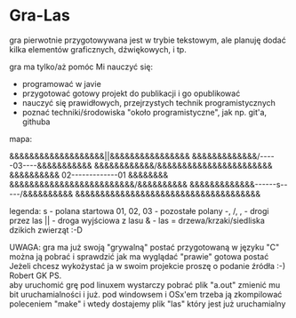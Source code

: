 # Gra-Las
gra pierwotnie przygotowywana jest w trybie tekstowym, ale planuję dodać kilka elementów graficznych, dźwiękowych, i tp. 

gra ma tylko/aż pomóc Mi nauczyć się: 
- programować w javie 
- przygotować gotowy projekt do publikacji i go opublikować 
- nauczyć się prawidłowych, przejrzystych technik programistycznych 
- poznać techniki/środowiska "około programistyczne", jak np. git'a, githuba 

mapa: 

&&&&&&&&&&&&&&&&&&&||&&&&&&&&&&&&&&&& 
&&&&&&&&&&&&&/-----03----\&&&&&&&&&&&
&&&&&&&&&&&&/&&&&&&&&&&&&&\&&&&&&&&&& 
&&&&&&&&&& 02-------------01 &&&&&&&& 
&&&&&&&&&&&&\&&&&&&&&&&&&&/&&&&&&&&&&
&&&&&&&&&&&&&\------s-----/&&&&&&&&&&
&&&&&&&&&&&&&&&&&&&&&&&&&&&&&&&&&&&&&

legenda: 
s           - polana startowa 
01, 02, 03  - pozostałe polany 
-, /, \,    - drogi przez las 
||          - droga wyjściowa z lasu 
&           - las = drzewa/krzaki/siedliska dzikich zwierząt :-D 



UWAGA: 
gra ma już swoją "grywalną" postać przygotowaną w języku "C" 
można ją pobrać i sprawdzić jak ma wyglądać "prawie" gotowa postać 
Jeżeli chcesz wykożystać ja w swoim projekcie proszę o podanie źródła :-) 
Robert GK 
PS.  
aby uruchomić grę pod linuxem wystarczy pobrać plik "a.out" zmienić mu bit uruchamialności i już. 
pod windowsem i OSx'em trzeba ją zkompilować poleceniem "make" i wtedy dostajemy plik "las" który jest już uruchamialny 
